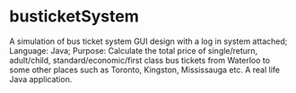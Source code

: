 # busticketSystem
A simulation of bus ticket system GUI design with a log in system attached; Language: Java; Purpose: Calculate the total price of single/return, adult/child, standard/economic/first class bus tickets from Waterloo to some other places such as Toronto, Kingston, Mississauga etc. A real life Java application. 
